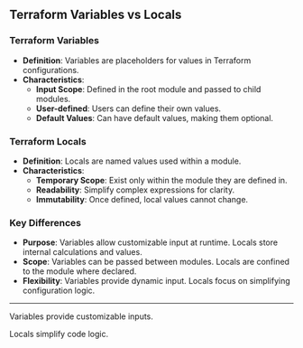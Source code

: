 ## Terraform Variables vs Locals

### Terraform Variables

- **Definition**: Variables are placeholders for values in Terraform configurations.
- **Characteristics**:
  - **Input Scope**: Defined in the root module and passed to child modules.
  - **User-defined**: Users can define their own values.
  - **Default Values**: Can have default values, making them optional.

### Terraform Locals

- **Definition**: Locals are named values used within a module.
- **Characteristics**:
  - **Temporary Scope**: Exist only within the module they are defined in.
  - **Readability**: Simplify complex expressions for clarity.
  - **Immutability**: Once defined, local values cannot change.

### Key Differences

- **Purpose**: Variables allow customizable input at runtime.
  Locals store internal calculations and values.
- **Scope**: Variables can be passed between modules.
  Locals are confined to the module where declared.
- **Flexibility**: Variables provide dynamic input.
  Locals focus on simplifying configuration logic.

---

Variables provide customizable inputs.

Locals simplify code logic.
